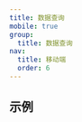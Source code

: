 ```yaml
---
title: 数据查询
mobile: true
group:
  title: 数据查询
nav:
  title: 移动端
  order: 6
---
```


## 示例

<code src="./index.tsx"></code>
